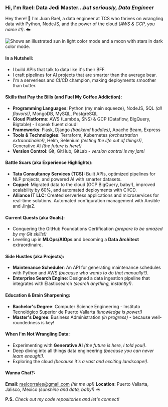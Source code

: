 ### Hi, I'm Rael: Data Jedi Master...*but seriously, Data Engineer*

Hey there! 🌟 I'm Juan Rael, a data engineer at TCS who thrives on wrangling data with Python, NodeJS, and the power of the cloud *(AWS & GCP, you name it!)*. ☁️

<picture>
  <source media="(prefers-color-scheme: dark)" srcset="https://user-images.githubusercontent.com/25423296/163456776-7f95b81a-f1ed-45f7-b7ab-8fa810d529fa.png">
  <img alt="Shows an illustrated sun in light color mode and a moon with stars in dark color mode." src="https://user-images.githubusercontent.com/25423296/163456779-a8556205-d0a5-45e2-ac17-42d089e3c3f8.png">
</picture>

#### In a Nutshell:
- I build APIs that talk to data like it's their BFF.
- I craft pipelines for AI projects that are smarter than the average bear.
- I'm a serverless and CI/CD champion, making deployments smoother than butter.

#### Skills that Pay the Bills (and Fuel My Coffee Addiction):
- **Programming Languages**: Python (my main squeeze), NodeJS, SQL *(all flavors!)*, MongoDB, MySQL, PostgreSQL
- **Cloud Platforms**: AWS (Lambda, SNS) & GCP (Dataflow, BigQuery, Bigtable) - I speak fluent cloud!
- **Frameworks**: Flask, Django *(backend buddies)*, Apache Beam, Express
- **Tools & Technologies**: Terraform, Kubernetes *(orchestration extraordinaire!)*, Helm, Selenium *(testing the life out of things!)*, Generative AI *(the future is here!)*
- **Version Control**: Git, GitHub, GitLab - *version control is my jam!*

#### Battle Scars (aka Experience Highlights):
- **Tata Consultancy Services (TCS):** Built APIs, optimized pipelines for NLP projects, and powered AI with smarter datasets.
- **Coppel:** Migrated data to the cloud (GCP BigQuery, baby!), improved scalability by 60%, and automated deployments with CI/CD.
- **Alliance IT LLC:** Created serverless applications and microservices for real-time solutions. Automated configuration management with Ansible and Jinja2.

#### Current Quests (aka Goals):
- Conquering the GitHub Foundations Certification *(prepare to be amazed by my Git skills!)*
- Leveling up in **MLOps/AIOps** and becoming a **Data Architect** extraordinaire.

#### Side Hustles (aka Projects):
- **Maintenance Scheduler**: An API for generating maintenance schedules with Python and AWS *(because who wants to do that manually?)*.
- **Enterprise Search Engine**: Designed a data ingestion pipeline that integrates with Elasticsearch *(search anything, instantly!)*.

#### Education & Brain Sharpening:
- **Bachelor's Degree**: Computer Science Engineering - Instituto Tecnológico Superior de Puerto Vallarta *(knowledge is power!)*
- **Master's Degree**: Business Administration *(in progress)* - because well-roundedness is key!

#### When I'm Not Wrangling Data:
- Experimenting with **Generative AI** *(the future is here, I told you!)*.
- Deep diving into all things data engineering *(because you can never learn enough!)*.
- Exploring the cloud *(because it's a vast and exciting landscape!)*.

#### Wanna Chat?:
**Email**: raelcorrales@gmail.com *(hit me up!)*
**Location**: Puerto Vallarta, Jalisco, Mexico *(sunshine and data, baby!)* ☀️

**P.S.** *Check out my code repositories and let's connect!*

